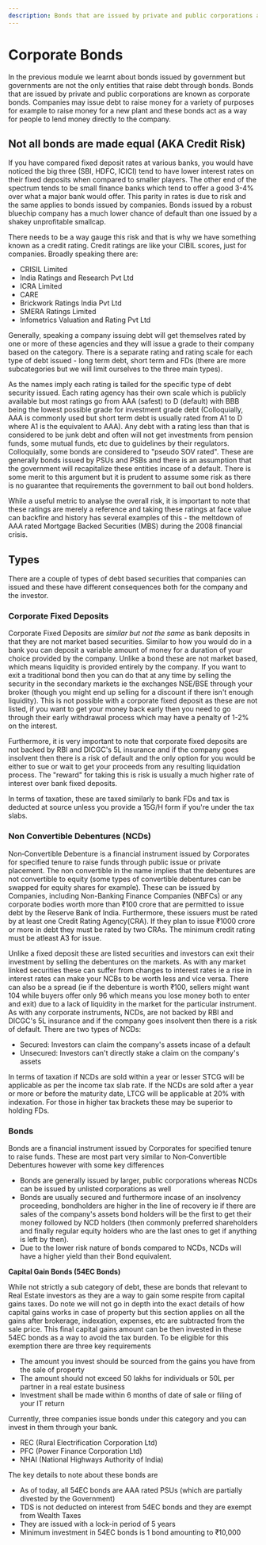 ```yaml
---
description: Bonds that are issued by private and public corporations are known as corporate bonds.
---
```


# Corporate Bonds

In the previous module we learnt about bonds issued by government but governments are not the only entities that raise debt through bonds. Bonds that are issued by private and public corporations are known as corporate bonds. Companies may issue debt to raise money for a variety of purposes for example to raise money for a new plant and these bonds act as a way for people to lend money directly to the company.

## Not all bonds are made equal (AKA Credit Risk)

If you have compared fixed deposit rates at various banks, you would have noticed the big three (SBI, HDFC, ICICI) tend to have lower interest rates on their fixed deposits when compared to smaller players. The other end of the spectrum tends to be small finance banks which tend to offer a good 3-4% over what a major bank would offer. This parity in rates is due to risk and the same applies to bonds issued by companies. Bonds issued by a robust bluechip company has a much lower chance of default than one issued by a shakey unprofitable smallcap.

There needs to be a way gauge this risk and that is why we have something known as a credit rating. Credit ratings are like your CIBIL scores, just for companies. Broadly speaking there are:

-   CRISIL Limited
-   India Ratings and Research Pvt Ltd
-   ICRA Limited
-   CARE
-   Brickwork Ratings India Pvt Ltd
-   SMERA Ratings Limited
-   Infometrics Valuation and Rating Pvt Ltd

Generally, speaking a company issuing debt will get themselves rated by one or more of these agencies and they will issue a grade to their company based on the category. There is a separate rating and rating scale for each type of debt issued - long term debt, short term and FDs (there are more subcategories but we will limit ourselves to the three main types).

As the names imply each rating is tailed for the specific type of debt security issued. Each rating agency has their own scale which is publicly available but most ratings go from AAA (safest) to D (default) with BBB being the lowest possible grade for investment grade debt (Colloquially, AAA is commonly used but short term debt is usually rated from A1 to D where A1 is the equivalent to AAA). Any debt with a rating less than that is considered to be junk debt and often will not get investments from pension funds, some mutual funds, etc due to guidelines by their regulators. Colloquially, some bonds are considered to "pseudo SOV rated". These are generally bonds issued by PSUs and PSBs and there is an assumption that the government will recapitalize these entities incase of a default. There is some merit to this argument but it is prudent to assume some risk as there is no guarantee that requirements the government to bail out bond holders.

While a useful metric to analyse the overall risk, it is important to note that these ratings are merely a reference and taking these ratings at face value can backfire and history has several examples of this - the meltdown of AAA rated Mortgage Backed Securities (MBS) during the 2008 financial crisis.

## Types

There are a couple of types of debt based securities that companies can issued and these have different consequences both for the company and the investor.

### Corporate Fixed Deposits

Corporate Fixed Deposits are *similar but not the same* as bank deposits in that they are not market based securities. Similar to how you would do in a bank you can deposit a variable amount of money for a duration of your choice provided by the company. Unlike a bond these are not market based, which means liquidity is provided entirely by the company. If you want to exit a traditional bond then you can do that at any time by selling the security in the secondary markets ie the exchanges NSE/BSE through your broker (though you might end up selling for a discount if there isn't enough liquidity). This is not possible with a corporate fixed deposit as these are not listed, if you want to get your money back early then you need to go through their early withdrawal process which may have a penalty of 1-2% on the interest.

Furthermore, it is very important to note that corporate fixed deposits are not backed by RBI and DICGC's 5L insurance and if the company goes insolvent then there is a risk of default and the only option for you would be either to sue or wait to get your proceeds from any resulting liquidation process. The "reward" for taking this is risk is usually a much higher rate of interest over bank fixed deposits.

In terms of taxation, these are taxed similarly to bank FDs and tax is deducted at source unless you provide a 15G/H form if you're under the tax slabs.

### Non Convertible Debentures (NCDs)

Non‐Convertible Debenture is a financial instrument issued by Corporates for specified tenure to raise funds through public issue or private placement. The non convertible in the name implies that the debentures are not convertible to equity (some types of convertible debentures can be swapped for equity shares for example). These can be issued by Companies, including Non-Banking Finance Companies (NBFCs) or any corporate bodies worth more than ₹100 crore that are permitted to issue debt by the Reserve Bank of India. Furthermore, these issuers must be rated by at least one Credit Rating Agency(CRA). If they plan to issue ₹1000 crore or more in debt they must be rated by two CRAs. The minimum credit rating must be atleast A3 for issue.

Unlike a fixed deposit these are listed securities and investors can exit their investment by selling the debentures on the markets. As with any market linked securities these can suffer from changes to interest rates ie a rise in interest rates can make your NCBs to be worth less and vice versa. There can also be a spread (ie if the debenture is worth ₹100, sellers might want 104 while buyers offer only 96 which means you lose money both to enter and exit) due to a lack of liquidity in the market for the particular instrument. As with any corporate instruments, NCDs, are not backed by RBI and DICGC's 5L insurance and if the company goes insolvent then there is a risk of default. There are two types of NCDs:

-   Secured: Investors can claim the company's assets incase of a default
-   Unsecured: Investors can't directly stake a claim on the company's assets

In terms of taxation if NCDs are sold within a year or lesser STCG will be applicable as per the income tax slab rate. If the NCDs are sold after a year or more or before the maturity date, LTCG will be applicable at 20% with indexation. For those in higher tax brackets these may be superior to holding FDs.

### Bonds

Bonds are a financial instrument issued by Corporates for specified tenure to raise funds. These are most part very similar to Non‐Convertible Debentures however with some key differences

-   Bonds are generally issued by larger, public corporations whereas NCDs can be issued by unlisted corporations as well
-   Bonds are usually secured and furthermore incase of an insolvency proceeding, bondholders are higher in the line of recovery ie if there are sales of the company's assets bond holders will be the first to get their money followed by NCD holders (then commonly preferred shareholders and finally regular equity holders who are the last ones to get if anything is left by then).
-   Due to the lower risk nature of bonds compared to NCDs, NCDs will have a higher yield than their Bond equivalent.

**Capital Gain Bonds (54EC Bonds)**

While not strictly a sub category of debt, these are bonds that relevant to Real Estate investors as they are a way to gain some respite from capital gains taxes. Do note we will not go in depth into the exact details of how capital gains works in case of property but this section applies on all the gains after brokerage, indexation, expenses, etc are subtracted from the sale price. This final capital gains amount can be then invested in these 54EC bonds as a way to avoid the tax burden. To be eligible for this exemption there are three key requirements

-   The amount you invest should be sourced from the gains you have from the sale of property
-   The amount should not exceed 50 lakhs for individuals or 50L per partner in a real estate business
-   Investment shall be made within 6 months of date of sale or filing of your IT return

Currently, three companies issue bonds under this category and you can invest in them through your bank.

-   REC (Rural Electrification Corporation Ltd)
-   PFC (Power Finance Corporation Ltd)
-   NHAI (National Highways Authority of India)

The key details to note about these bonds are

-   As of today, all 54EC bonds are AAA rated PSUs (which are partially divested by the Government)
-   TDS is not deducted on interest from 54EC bonds and they are exempt from Wealth Taxes
-   They are issued with a lock-in period of 5 years
-   Minimum investment in 54EC bonds is 1 bond amounting to ₹10,000
